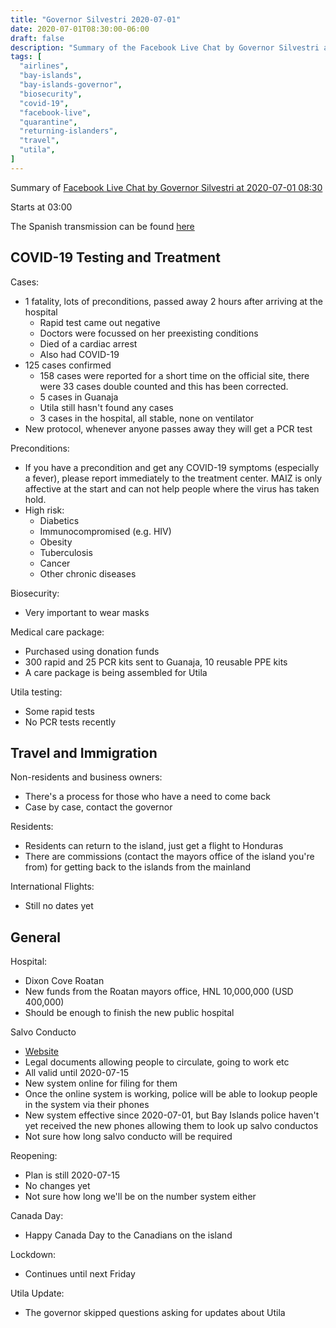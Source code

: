 ```yaml
---
title: "Governor Silvestri 2020-07-01"
date: 2020-07-01T08:30:00-06:00
draft: false
description: "Summary of the Facebook Live Chat by Governor Silvestri at 2020-07-01 08:30"
tags: [
  "airlines",
  "bay-islands",
  "bay-islands-governor",
  "biosecurity",
  "covid-19",
  "facebook-live",
  "quarantine",
  "returning-islanders",
  "travel",
  "utila",
]
---
```


Summary of [Facebook Live Chat by Governor Silvestri at 2020-07-01
08:30](https://www.facebook.com/gobernacionislas/videos/866256867230889)

Starts at 03:00

The Spanish transmission can be found [here](https://www.facebook.com/gobernacionislas/videos/341163990206012/)

COVID-19 Testing and Treatment
------------------------------

Cases:
* 1 fatality, lots of preconditions, passed away 2 hours after arriving at the
  hospital
  * Rapid test came out negative
  * Doctors were focussed on her preexisting conditions
  * Died of a cardiac arrest
  * Also had COVID-19
* 125 cases confirmed
  * 158 cases were reported for a short time on the official site, there were
    33 cases double counted and this has been corrected.
  * 5 cases in Guanaja
  * Utila still hasn't found any cases
  * 3 cases in the hospital, all stable, none on ventilator
* New protocol, whenever anyone passes away they will get a PCR test

Preconditions:
* If you have a precondition and get any COVID-19 symptoms (especially a
  fever), please report immediately to the treatment center. MAIZ is only
  affective at the start and can not help people where the virus has taken
  hold.
* High risk:
  * Diabetics
  * Immunocompromised (e.g. HIV)
  * Obesity
  * Tuberculosis
  * Cancer
  * Other chronic diseases

Biosecurity:
* Very important to wear masks

Medical care package:
* Purchased using donation funds
* 300 rapid and 25 PCR kits sent to Guanaja, 10 reusable PPE kits
* A care package is being assembled for Utila

Utila testing:
* Some rapid tests
* No PCR tests recently

Travel and Immigration
----------------------

Non-residents and business owners:
* There's a process for those who have a need to come back
* Case by case, contact the governor

Residents:
* Residents can return to the island, just get a flight to Honduras
* There are commissions (contact the mayors office of the island you're from)
  for getting back to the islands from the mainland

International Flights:
* Still no dates yet

General
-------

Hospital:
* Dixon Cove Roatan
* New funds from the Roatan mayors office, HNL 10,000,000 (USD 400,000)
* Should be enough to finish the new public hospital

Salvo Conducto
* [Website](https://serviciospoliciales.gob.hn/salvoconductos)
* Legal documents allowing people to circulate, going to work etc
* All valid until 2020-07-15
* New system online for filing for them
* Once the online system is working, police will be able to lookup people in
  the system via their phones
* New system effective since 2020-07-01, but Bay Islands police haven't yet
  received the new phones allowing them to look up salvo conductos
* Not sure how long salvo conducto will be required

Reopening:
* Plan is still 2020-07-15
* No changes yet
* Not sure how long we'll be on the number system either

Canada Day:
* Happy Canada Day to the Canadians on the island

Lockdown:
* Continues until next Friday

Utila Update:
* The governor skipped questions asking for updates about Utila

